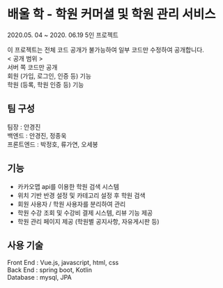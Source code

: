 # 배울 학 - 학원 커머셜 및 학원 관리 서비스

2020.05. 04 ~ 2020. 06.19  5인 프로젝트

이 프로젝트는 전체 코드 공개가 불가능하여 일부 코드만 수정하여 공개합니다.  
< 공개 범위 >  
서버 쪽 코드만 공개  
회원 (가입, 로그인, 인증 등) 기능  
학원 (등록, 학원 인증 등) 기능  


## 팀 구성
팀장 : 안경진  
백엔드 : 안경진, 정종욱  
프론트엔드 : 박정호, 류가연, 오세봉  


## 기능
- 카카오맵 api를 이용한 학원 검색 시스템
- 위치 기반 반경 설정 및 카테고리 설정 후 학원 검색
- 회원 사용자 / 학원 사용자를 분리하여 관리
- 학원 수강 조회 및 수강비 결제 시스템, 리뷰 기능 제공
- 학원 관리 페이지 제공 (학원별 공지사항, 자유게시판 등)


## 사용 기술
Front End : Vue.js, javascript, html, css  
Back End : spring boot, Kotlin  
Database : mysql, JPA  
